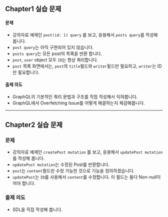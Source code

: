 ## Chapter1 실습 문제
#### 문제
* 강의자료 예제인 `post(id: 1) query` 를 보고, 응용해서 `posts query`를 작성해 봅니다.
* `post query`는 아직 구현되어 있지 않습니다.
* `posts query`는 모든 post의 목록을 반환 합니다.
* `post`, `user` object 모두 `ID`는 항상 쿼리합니다.
* `post` 목록 화면에서는, `post`의 `title`필드와 `writer`필드만 필요하고, `writer`는 ID만 필요합니다.
#### 출제 의도
* GraphQL의 기본적인 쿼리 문법과 구조를 직접 작성해서 익혀봅니다.
* GraphQL에서 Overfetching Issue를 어떻게 해결하는지 체감해봅니다.

---

## Chapter2 실습 문제
### 문제
* 강의자료 예제인 `createPost mutation` 를 보고, 응용해서 `updatePost mutation`를 작성해 봅니다.
* `updatePost mutation`는 수정된 Post를 반환합니다.
* `post`는 `content`필드만 수정 가능한 것으로 기능을 정의하겠습니다.
* `updatePost`는 `ID`를 사용해서 `content`를 수정합니다. 이 필드는 둘다 Non-null이어야 합니다.

### 출제 의도
* SDL을 직접 작성해 봅니다.
